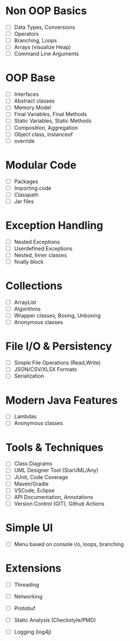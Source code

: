 # Non OOP Basics
- [ ] Data Types, Conversions
- [ ] Operators
- [ ] Branching, Loops
- [ ] Arrays (visualize Heap)
- [ ] Command Line Arguments
# OOP Base
- [ ] Interfaces
- [ ] Abstract classes
- [ ] Memory Model
- [ ] Final Variables, Final Methods
- [ ] Static Variables, Static Methods
- [ ] Composition, Aggregation
- [ ] Object class, instanceof
- [ ] override

# Modular Code
- [ ] Packages 
- [ ] Importing code
- [ ] Classpath
- [ ] Jar files

# Exception Handling
- [ ] Nested Exceptions 
- [ ] Userdefined Exceptions
- [ ] Nested, Inner classes
- [ ] finally block

# Collections
- [ ] ArrayList
- [ ] Algorithms
- [ ] Wrapper classes, Boxing, Unboxing
- [ ] Anonymous classes

# File I/O & Persistency
- [ ] Simple File Operations (Read,Write)
- [ ] JSON/CSV/XLSX Formats
- [ ] Serialization

# Modern Java Features
- [ ] Lambdas
- [ ] Anonymous classes

# Tools & Techniques
- [ ] Class Diagrams
- [ ] UML Designer Tool (StarUML/Any)
- [ ] JUnit, Code Coverage
- [ ] Maven/Gradle
- [ ] VSCode, Eclipse
- [ ] API Documentation, Annotations
- [ ] Version Control (GIT), Github Actions

# Simple UI
- [ ] Menu based on console i/o, loops, branching

# Extensions
- [ ] Threading
- [ ] Networking
- [ ] Protobuf
- [ ] Static Analysis (Checkstyle/PMD)
- [ ] Logging (log4j)

